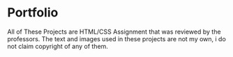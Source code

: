 # Portfolio
All of These Projects are HTML/CSS Assignment that was reviewed by the professors. 
The text and images used in these projects are not my own, i do not claim copyright of any of them.
